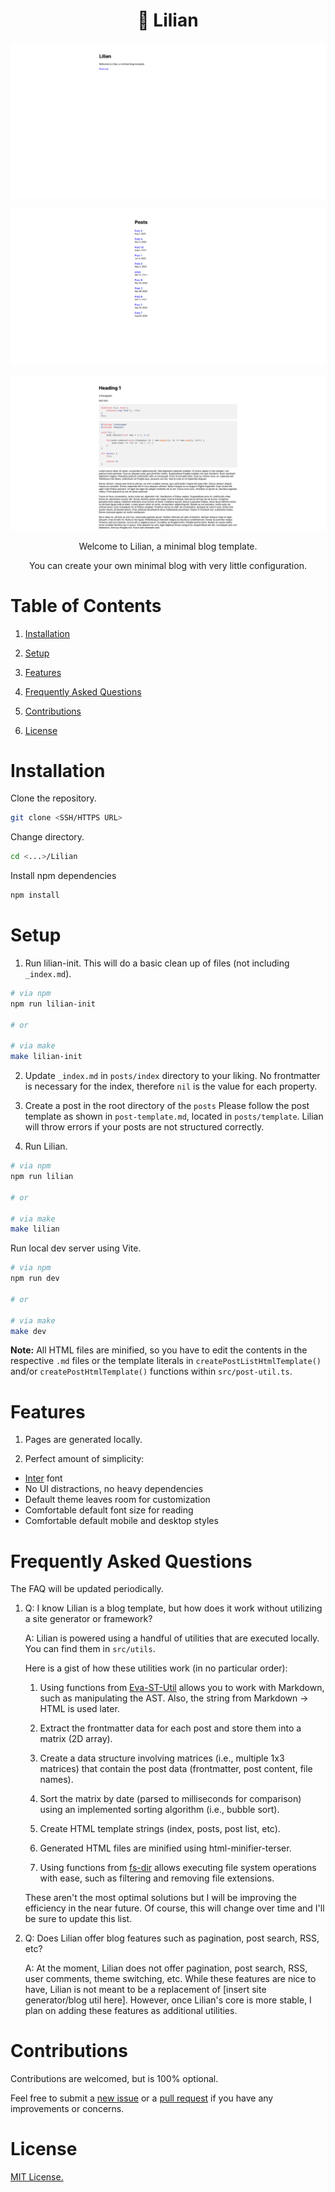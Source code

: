 <h1 align="center">🌼 Lilian</h1>

![lilian](./screenshots/lilian.png)

![post-list](./screenshots/post-list.png)

![post](./screenshots/post.png)

<p align="center">Welcome to Lilian, a minimal blog template.</p>

<p align="center">You can create your own minimal blog with very little configuration.</p>

# Table of Contents

1. [Installation](#installation)

2. [Setup](#setup)

3. [Features](#features)

4. [Frequently Asked Questions](#frequently-asked-questions)

5. [Contributions](#contributions)

6. [License](#license)

# Installation

Clone the repository.

```bash
git clone <SSH/HTTPS URL>
```

Change directory.

```bash
cd <...>/Lilian
```

Install npm dependencies

```bash
npm install
```

# Setup

1. Run lilian-init. This will do a basic clean up of files (not including `_index.md`).

```bash
# via npm
npm run lilian-init

# or

# via make
make lilian-init
```

2. Update `_index.md` in `posts/index` directory to your liking. No frontmatter is necessary for the index, therefore `nil` is the value for each property.

3. Create a post in the root directory of the `posts` Please follow the post template as shown in `post-template.md`, located in `posts/template`. Lilian will throw errors if your posts are not structured correctly.

3. Run Lilian.

```bash
# via npm
npm run lilian

# or 

# via make
make lilian
```

Run local dev server using Vite.

```bash
# via npm
npm run dev

# or 

# via make
make dev
```

**Note:** All HTML files are minified, so you have to edit the contents in the respective `.md` files or the template literals in `createPostListHtmlTemplate()` and/or `createPostHtmlTemplate()` functions within `src/post-util.ts`.

# Features

1. Pages are generated locally.

2. Perfect amount of simplicity:

- [Inter](https://github.com/rsms/inter) font
- No UI distractions, no heavy dependencies
- Default theme leaves room for customization
- Comfortable default font size for reading
- Comfortable default mobile and desktop styles

# Frequently Asked Questions

The FAQ will be updated periodically.

1. Q: I know Lilian is a blog template, but how does it work without utilizing a site generator or framework?

    A: Lilian is powered using a handful of utilities that are executed locally. You can find them in `src/utils`.
    
    Here is a gist of how these utilities work (in no particular order):
    
    1. Using functions from [Eva-ST-Util](https://github.com/alexwkleung/Eva-ST-Util) allows you to work with Markdown, such as manipulating the AST. Also, the string from Markdown -> HTML is used later.
    
    2. Extract the frontmatter data for each post and store them into a matrix (2D array).

    3. Create a data structure involving matrices (i.e., multiple 1x3 matrices) that contain the post data (frontmatter, post content, file names). 

    4. Sort the matrix by date (parsed to milliseconds for comparison) using an implemented sorting algorithm (i.e., bubble sort).

    5. Create HTML template strings (index, posts, post list, etc). 

    6. Generated HTML files are minified using html-minifier-terser.

    7. Using functions from [fs-dir](https://github.com/alexwkleung/fs-dir) allows executing file system operations with ease, such as filtering and removing file extensions.
    
    These aren't the most optimal solutions but I will be improving the efficiency in the near future. Of course, this will change over time and I'll be sure to update this list.

2. Q: Does Lilian offer blog features such as pagination, post search, RSS, etc?

    A: At the moment, Lilian does not offer pagination, post search, RSS, user comments, theme switching, etc. While these features are nice to have, Lilian is not meant to be a replacement of [insert site generator/blog util here]. However, once Lilian's core is more stable, I plan on adding these features as additional utilities.

# Contributions

Contributions are welcomed, but is 100% optional.

Feel free to submit a [new issue](https://github.com/alexwkleung/Lilian/issues) or a [pull request](https://github.com/alexwkleung/Lilian/pulls) if you have any improvements or concerns.

# License 

[MIT License.](https://github.com/alexwkleung/Lilian/blob/main/LICENSE)